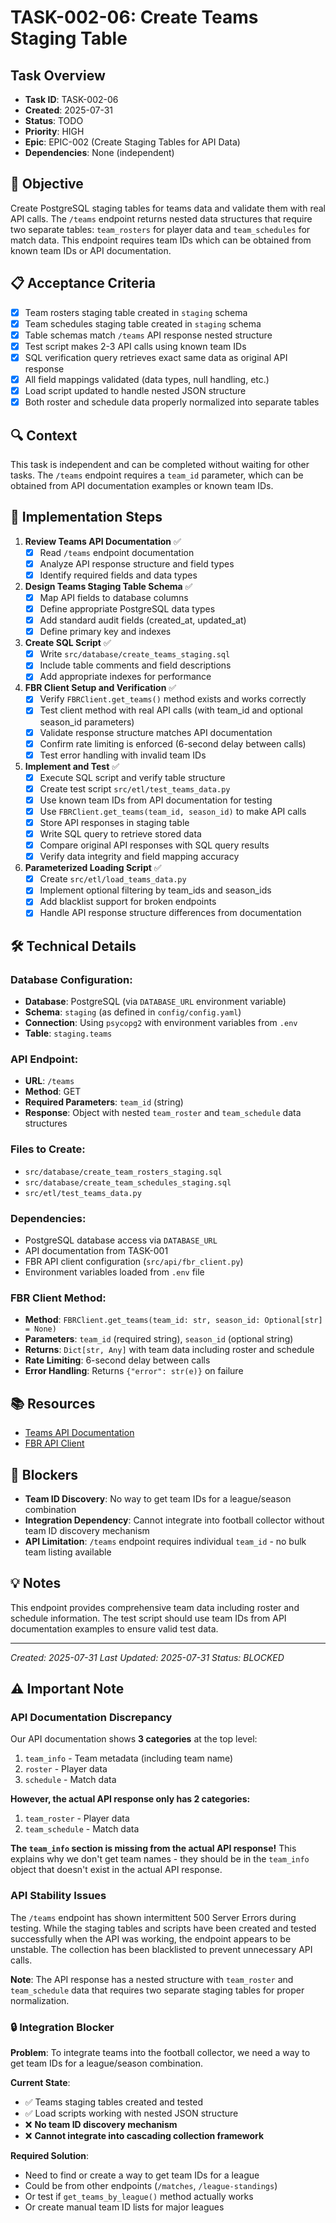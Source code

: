 # TASK-002-06: Create Teams Staging Table

## Task Overview
- **Task ID**: TASK-002-06
- **Created**: 2025-07-31
- **Status**: TODO
- **Priority**: HIGH
- **Epic**: EPIC-002 (Create Staging Tables for API Data)
- **Dependencies**: None (independent)

## 🎯 Objective
Create PostgreSQL staging tables for teams data and validate them with real API calls. The `/teams` endpoint returns nested data structures that require two separate tables: `team_rosters` for player data and `team_schedules` for match data. This endpoint requires team IDs which can be obtained from known team IDs or API documentation.

## 📋 Acceptance Criteria
- [x] Team rosters staging table created in `staging` schema
- [x] Team schedules staging table created in `staging` schema
- [x] Table schemas match `/teams` API response nested structure
- [x] Test script makes 2-3 API calls using known team IDs
- [x] SQL verification query retrieves exact same data as original API response
- [x] All field mappings validated (data types, null handling, etc.)
- [x] Load script updated to handle nested JSON structure
- [x] Both roster and schedule data properly normalized into separate tables

## 🔍 Context
This task is independent and can be completed without waiting for other tasks. The `/teams` endpoint requires a `team_id` parameter, which can be obtained from API documentation examples or known team IDs.

## 📝 Implementation Steps

1. **Review Teams API Documentation** ✅
   - [x] Read `/teams` endpoint documentation
   - [x] Analyze API response structure and field types
   - [x] Identify required fields and data types

2. **Design Teams Staging Table Schema** ✅
   - [x] Map API fields to database columns
   - [x] Define appropriate PostgreSQL data types
   - [x] Add standard audit fields (created_at, updated_at)
   - [x] Define primary key and indexes

3. **Create SQL Script** ✅
   - [x] Write `src/database/create_teams_staging.sql`
   - [x] Include table comments and field descriptions
   - [x] Add appropriate indexes for performance

4. **FBR Client Setup and Verification** ✅
   - [x] Verify `FBRClient.get_teams()` method exists and works correctly
   - [x] Test client method with real API calls (with team_id and optional season_id parameters)
   - [x] Validate response structure matches API documentation
   - [x] Confirm rate limiting is enforced (6-second delay between calls)
   - [x] Test error handling with invalid team IDs

5. **Implement and Test** ✅
   - [x] Execute SQL script and verify table structure
   - [x] Create test script `src/etl/test_teams_data.py`
   - [x] Use known team IDs from API documentation for testing
   - [x] Use `FBRClient.get_teams(team_id, season_id)` to make API calls
   - [x] Store API responses in staging table
   - [x] Write SQL query to retrieve stored data
   - [x] Compare original API responses with SQL query results
   - [x] Verify data integrity and field mapping accuracy

6. **Parameterized Loading Script** ✅
   - [x] Create `src/etl/load_teams_data.py`
   - [x] Implement optional filtering by team_ids and season_ids
   - [x] Add blacklist support for broken endpoints
   - [x] Handle API response structure differences from documentation

## 🛠️ Technical Details

### Database Configuration:
- **Database**: PostgreSQL (via `DATABASE_URL` environment variable)
- **Schema**: `staging` (as defined in `config/config.yaml`)
- **Connection**: Using `psycopg2` with environment variables from `.env`
- **Table**: `staging.teams`

### API Endpoint:
- **URL**: `/teams`
- **Method**: GET
- **Required Parameters**: `team_id` (string)
- **Response**: Object with nested `team_roster` and `team_schedule` data structures

### Files to Create:
- `src/database/create_team_rosters_staging.sql`
- `src/database/create_team_schedules_staging.sql`
- `src/etl/test_teams_data.py`

### Dependencies:
- PostgreSQL database access via `DATABASE_URL`
- API documentation from TASK-001
- FBR API client configuration (`src/api/fbr_client.py`)
- Environment variables loaded from `.env` file

### FBR Client Method:
- **Method**: `FBRClient.get_teams(team_id: str, season_id: Optional[str] = None)`
- **Parameters**: `team_id` (required string), `season_id` (optional string)
- **Returns**: `Dict[str, Any]` with team data including roster and schedule
- **Rate Limiting**: 6-second delay between calls
- **Error Handling**: Returns `{"error": str(e)}` on failure

## 📚 Resources
- [Teams API Documentation](src/api/endpoint_documentation/teams.md)
- [FBR API Client](src/api/fbr_client.py)

## 🚧 Blockers
- **Team ID Discovery**: No way to get team IDs for a league/season combination
- **Integration Dependency**: Cannot integrate into football collector without team ID discovery mechanism
- **API Limitation**: `/teams` endpoint requires individual `team_id` - no bulk team listing available

## 💡 Notes
This endpoint provides comprehensive team data including roster and schedule information. The test script should use team IDs from API documentation examples to ensure valid test data.

---
*Created: 2025-07-31*
*Last Updated: 2025-07-31*
*Status: BLOCKED*

## ⚠️ Important Note

### API Documentation Discrepancy
Our API documentation shows **3 categories** at the top level:
1. `team_info` - Team metadata (including team name)
2. `roster` - Player data  
3. `schedule` - Match data

**However, the actual API response only has 2 categories:**
1. `team_roster` - Player data
2. `team_schedule` - Match data

**The `team_info` section is missing from the actual API response!** This explains why we don't get team names - they should be in the `team_info` object that doesn't exist in the actual API response.

### API Stability Issues
The `/teams` endpoint has shown intermittent 500 Server Errors during testing. While the staging tables and scripts have been created and tested successfully when the API was working, the endpoint appears to be unstable. The collection has been blacklisted to prevent unnecessary API calls.

**Note**: The API response has a nested structure with `team_roster` and `team_schedule` data that requires two separate staging tables for proper normalization.

### 🔒 Integration Blocker
**Problem**: To integrate teams into the football collector, we need a way to get team IDs for a league/season combination.

**Current State**:
- ✅ Teams staging tables created and tested
- ✅ Load scripts working with nested JSON structure  
- ❌ **No team ID discovery mechanism**
- ❌ **Cannot integrate into cascading collection framework**

**Required Solution**:
- Need to find or create a way to get team IDs for a league
- Could be from other endpoints (`/matches`, `/league-standings`)
- Or test if `get_teams_by_league()` method actually works
- Or create manual team ID lists for major leagues 